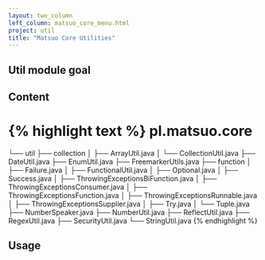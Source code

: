 ```yaml
---
layout: two_column
left_column: matsuo_core_menu.html
project: util
title: "Matsuo Core Utilities"
---
```


## Util module goal

## Content

{% highlight text %}
pl.matsuo.core
======================
└── util
├── collection
│   ├── ArrayUtil.java
│   └── CollectionUtil.java
├── DateUtil.java
├── EnumUtil.java
├── FreemarkerUtils.java
├── function
│   ├── Failure.java
│   ├── FunctionalUtil.java
│   ├── Optional.java
│   ├── Success.java
│   ├── ThrowingExceptionsBiFunction.java
│   ├── ThrowingExceptionsConsumer.java
│   ├── ThrowingExceptionsFunction.java
│   ├── ThrowingExceptionsRunnable.java
│   ├── ThrowingExceptionsSupplier.java
│   ├── Try.java
│   └── Tuple.java
├── NumberSpeaker.java
├── NumberUtil.java
├── ReflectUtil.java
├── RegexUtil.java
├── SecurityUtil.java
└── StringUtil.java
{% endhighlight %}

## Usage